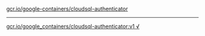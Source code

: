 [gcr.io/google-containers/cloudsql-authenticator](https://hub.docker.com/r/anjia0532/cloudsql-authenticator/tags/) 

----
[gcr.io/google_containers/cloudsql-authenticator:v1 √](https://hub.docker.com/r/anjia0532/cloudsql-authenticator/tags/)

